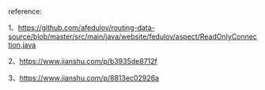 reference:

1、https://github.com/afedulov/routing-data-source/blob/master/src/main/java/website/fedulov/aspect/ReadOnlyConnection.java

2、https://www.jianshu.com/p/b3935de8712f

3、https://www.jianshu.com/p/8813ec02926a